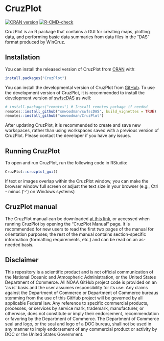 
<!-- README.md is generated from README.Rmd. Please edit that file -->

# CruzPlot

<!-- badges: start -->

[![CRAN
version](http://www.r-pkg.org/badges/version/CruzPlot)](https://cran.r-project.org/package=CruzPlot)
[![R-CMD-check](https://github.com/smwoodman/CruzPlot/actions/workflows/R-CMD-check.yaml/badge.svg)](https://github.com/smwoodman/CruzPlot/actions/workflows/R-CMD-check.yaml)
<!-- badges: end -->

CruzPlot is an R package that contains a GUI for creating maps, plotting
data, and performing basic data summaries from data files in the “DAS”
format produced by WinCruz.

## Installation

You can install the released version of CruzPlot from
[CRAN](https://CRAN.R-project.org) with:

``` r
install.packages("CruzPlot")
```

You can install the developmental version of CruzPlot from
[GitHub](https://github.com/). To use the development version of
CruzPlot, it is recommended to install the development version of
[swfscDAS](https://smwoodman.github.io/swfscDAS/index.html) as well:

``` r
# install.packages("remotes") # Install remotes package if needed
remotes::install_github("smwoodman/swfscDAS", build_vignettes = TRUE)
remotes::install_github("smwoodman/CruzPlot")
```

After updating CruzPlot, it is recommended to create and save new
workspaces, rather than using workspaces saved with a previous version
of CruzPlot. Please contact the developer if you have any issues.

## Running CruzPlot

To open and run CruzPlot, run the following code in RStudio:

``` r
CruzPlot::cruzplot_gui()
```

If text or images overlap within the CruzPlot window, you can make the
browser window full screen or adjust the text size in your browser
(e.g., Ctrl - minus (‘-’) on Windows systems)

## CruzPlot manual

The CruzPlot manual can be downloaded [at this
link](https://github.com/smwoodman/CruzPlot/blob/master/inst/shiny/www/CruzPlot_Manual_app.pdf),
or accessed when running CruzPlot by opening the “CruzPlot Manual” page.
It is recommended for new users to read the first two pages of the
manual for orientation purposes; the rest of the manual contains
section-specific information (formatting requirements, etc.) and can be
read on an as-needed basis.

## Disclaimer

This repository is a scientific product and is not official
communication of the National Oceanic and Atmospheric Administration, or
the United States Department of Commerce. All NOAA GitHub project code
is provided on an ‘as is’ basis and the user assumes responsibility for
its use. Any claims against the Department of Commerce or Department of
Commerce bureaus stemming from the use of this GitHub project will be
governed by all applicable Federal law. Any reference to specific
commercial products, processes, or services by service mark, trademark,
manufacturer, or otherwise, does not constitute or imply their
endorsement, recommendation or favoring by the Department of Commerce.
The Department of Commerce seal and logo, or the seal and logo of a DOC
bureau, shall not be used in any manner to imply endorsement of any
commercial product or activity by DOC or the United States Government.
